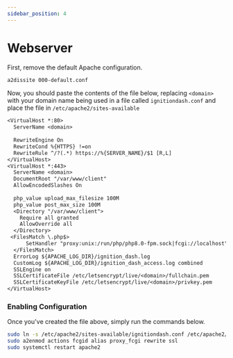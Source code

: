 ```yaml
---
sidebar_position: 4
---
```


# Webserver 

First, remove the default Apache configuration.

```bash
a2dissite 000-default.conf
```
Now, you should paste the contents of the file below, replacing ``<domain>`` with your domain name being used in a file called ``ignitiondash.conf`` and place the file in ``/etc/apache2/sites-available``

```txt
<VirtualHost *:80>
  ServerName <domain>
  
  RewriteEngine On
  RewriteCond %{HTTPS} !=on
  RewriteRule ^/?(.*) https://%{SERVER_NAME}/$1 [R,L] 
</VirtualHost>
<VirtualHost *:443>
  ServerName <domain>
  DocumentRoot "/var/www/client"
  AllowEncodedSlashes On
  
  php_value upload_max_filesize 100M
  php_value post_max_size 100M
  <Directory "/var/www/client">
    Require all granted
    AllowOverride all
  </Directory>
 <FilesMatch \.php$>
      SetHandler "proxy:unix:/run/php/php8.0-fpm.sock|fcgi://localhost"
  </FilesMatch>
  ErrorLog ${APACHE_LOG_DIR}/ignition_dash.log
  CustomLog ${APACHE_LOG_DIR}/ignition_dash_access.log combined
  SSLEngine on
  SSLCertificateFile /etc/letsencrypt/live/<domain>/fullchain.pem
  SSLCertificateKeyFile /etc/letsencrypt/live/<domain>/privkey.pem
</VirtualHost> 
```

### Enabling Configuration

Once you've created the file above, simply run the commands below.

```bash
sudo ln -s /etc/apache2/sites-available/ignitiondash.conf /etc/apache2/sites-enabled/ignitiondash.conf
sudo a2enmod actions fcgid alias proxy_fcgi rewrite ssl
sudo systemctl restart apache2
```